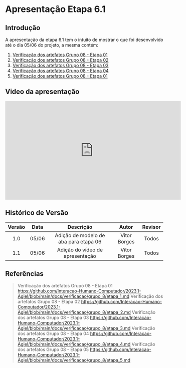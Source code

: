 # Apresentação Etapa 6.1

## Introdução

<p align="justify">
A apresentação da etapa 6.1 tem o intuito de mostrar o que foi desenvolvido até o dia 05/06 do projeto, a mesma contém:
</p>

1. <a href="https://interacao-humano-computador.github.io/2023.1-Agiel/verificacao/grupo_8/etapa_1/">Verificação dos artefatos Grupo 08 - Etapa 01</a>
2. <a href="https://interacao-humano-computador.github.io/2023.1-Agiel/verificacao/grupo_8/etapa_2/">Verificação dos artefatos Grupo 08 - Etapa 02</a>
3. <a href="https://interacao-humano-computador.github.io/2023.1-Agiel/verificacao/grupo_8/etapa_3/">Verificação dos artefatos Grupo 08 - Etapa 03</a>
4. <a href="https://interacao-humano-computador.github.io/2023.1-Agiel/verificacao/grupo_8/etapa_4/">Verificação dos artefatos Grupo 08 - Etapa 04</a>
5. <a href="https://interacao-humano-computador.github.io/2023.1-Agiel/verificacao/grupo_8/etapa_5/">Verificação dos artefatos Grupo 08 - Etapa 01</a>

## Video da apresentação

<iframe width="560" height="315" src="https://www.youtube.com/embed/cSoKhyvFGm8" title="YouTube video player" frameborder="0" allow="accelerometer; autoplay; clipboard-write; encrypted-media; gyroscope; picture-in-picture; web-share" allowfullscreen></iframe>

## Histórico de Versão

| Versão | Data  |            Descrição              |     Autor      |    Revisor    |
|:------:|:-----:|:---------------------------------:|:--------------:|:-------------:|
|  1.0   | 05/06 | Adição de modelo de aba para etapa 06 | Vitor Borges | Todos |
|  1.1   | 05/06 | Adição do vídeo de apresentação | Vitor Borges | Todos |

## Referências
> Verificação dos artefatos Grupo 08 - Etapa 01 <https://github.com/Interacao-Humano-Computador/2023.1-Agiel/blob/main/docs/verificacao/grupo_8/etapa_1.md>
> Verificação dos artefatos Grupo 08 - Etapa 02 <https://github.com/Interacao-Humano-Computador/2023.1-Agiel/blob/main/docs/verificacao/grupo_8/etapa_2.md>
> Verificação dos artefatos Grupo 08 - Etapa 03 <https://github.com/Interacao-Humano-Computador/2023.1-Agiel/blob/main/docs/verificacao/grupo_8/etapa_3.md>
> Verificação dos artefatos Grupo 08 - Etapa 04 <https://github.com/Interacao-Humano-Computador/2023.1-Agiel/blob/main/docs/verificacao/grupo_8/etapa_4.md>
> Verificação dos artefatos Grupo 08 - Etapa 05 <https://github.com/Interacao-Humano-Computador/2023.1-Agiel/blob/main/docs/verificacao/grupo_8/etapa_5.md>
